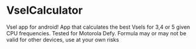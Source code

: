 VselCalculator
==================

Vsel app for android!
App that calculates the best Vsels for 3,4 or 5 given CPU frequencies.
Tested for Motorola Defy. Formula may or may not be valid for other devices, use at your own risks